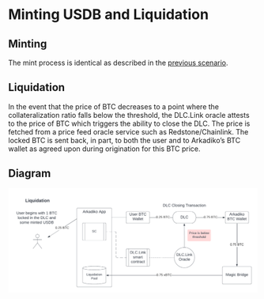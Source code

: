 # Minting USDB and Liquidation

## Minting

The mint process is identical as described in the [previous scenario](https://app.gitbook.com/s/4HE0RJ2niQGWGQHbIHC8/use-cases/arkadiko/minting-usdb-and-repayment).

## Liquidation

In the event that the price of BTC decreases to a point where the collateralization ratio falls below the threshold, the DLC.Link oracle attests to the price of BTC which triggers the ability to close the DLC. The price is fetched from a price feed oracle service such as Redstone/Chainlink. The locked BTC is sent back, in part, to both the user and to Arkadiko’s BTC wallet as agreed upon during origination for this BTC price.

## Diagram

![Partial loan collateral returned to borrower; remaining is atomic swapped and added to the liquidation pool.](<../../.gitbook/assets/Arkadiko + DLC.Link - Page 2.png>)

